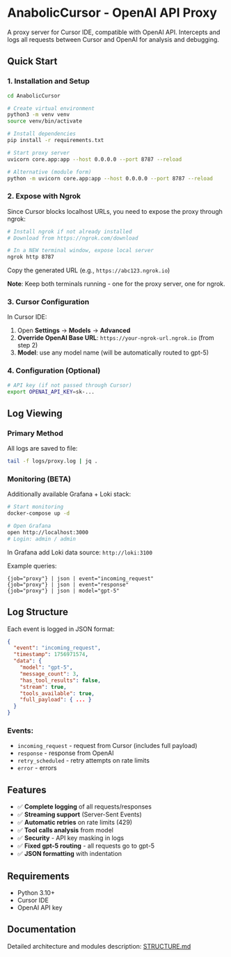 # AnabolicCursor - OpenAI API Proxy

A proxy server for Cursor IDE, compatible with OpenAI API. Intercepts and logs all requests between Cursor and OpenAI for analysis and debugging.

## Quick Start

### 1. Installation and Setup

```bash
cd AnabolicCursor

# Create virtual environment
python3 -m venv venv
source venv/bin/activate

# Install dependencies
pip install -r requirements.txt

# Start proxy server
uvicorn core.app:app --host 0.0.0.0 --port 8787 --reload

# Alternative (module form)
python -m uvicorn core.app:app --host 0.0.0.0 --port 8787 --reload
```

### 2. Expose with Ngrok

Since Cursor blocks localhost URLs, you need to expose the proxy through ngrok:

```bash
# Install ngrok if not already installed
# Download from https://ngrok.com/download

# In a NEW terminal window, expose local server
ngrok http 8787
```

Copy the generated URL (e.g., `https://abc123.ngrok.io`)

**Note**: Keep both terminals running - one for the proxy server, one for ngrok.

### 3. Cursor Configuration

In Cursor IDE:
1. Open **Settings** → **Models** → **Advanced**
2. **Override OpenAI Base URL**: `https://your-ngrok-url.ngrok.io` (from step 2)
3. **Model**: use any model name (will be automatically routed to gpt-5)

### 4. Configuration (Optional)

```bash
# API key (if not passed through Cursor)
export OPENAI_API_KEY=sk-...
```

## Log Viewing

### Primary Method
All logs are saved to file:
```bash
tail -f logs/proxy.log | jq .
```

### Monitoring (BETA)
Additionally available Grafana + Loki stack:

```bash
# Start monitoring
docker-compose up -d

# Open Grafana
open http://localhost:3000
# Login: admin / admin
```

In Grafana add Loki data source: `http://loki:3100`

Example queries:
```
{job="proxy"} | json | event="incoming_request"
{job="proxy"} | json | event="response" 
{job="proxy"} | json | model="gpt-5"
```

## Log Structure

Each event is logged in JSON format:

```json
{
  "event": "incoming_request",
  "timestamp": 1756971574,
  "data": {
    "model": "gpt-5",
    "message_count": 3,
    "has_tool_results": false,
    "stream": true,
    "tools_available": true,
    "full_payload": { ... }
  }
}
```

### Events:
- `incoming_request` - request from Cursor (includes full payload)
- `response` - response from OpenAI
- `retry_scheduled` - retry attempts on rate limits
- `error` - errors

## Features

- ✅ **Complete logging** of all requests/responses
- ✅ **Streaming support** (Server-Sent Events)
- ✅ **Automatic retries** on rate limits (429)
- ✅ **Tool calls analysis** from model
- ✅ **Security** - API key masking in logs
- ✅ **Fixed gpt-5 routing** - all requests go to gpt-5
- ✅ **JSON formatting** with indentation

## Requirements

- Python 3.10+
- Cursor IDE
- OpenAI API key

## Documentation

Detailed architecture and modules description: [STRUCTURE.md](STRUCTURE.md)